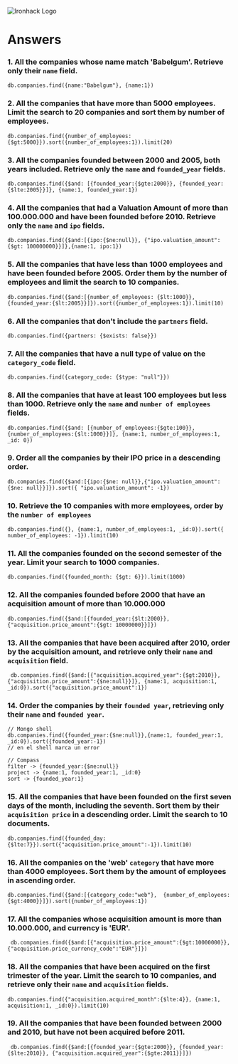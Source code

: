 ![Ironhack Logo](https://i.imgur.com/1QgrNNw.png)

# Answers

### 1. All the companies whose name match 'Babelgum'. Retrieve only their `name` field.

<!-- Your Code Goes Here -->
```
db.companies.find({name:"Babelgum"}, {name:1})
```

### 2. All the companies that have more than 5000 employees. Limit the search to 20 companies and sort them by **number of employees**.

<!-- Your Code Goes Here -->
```
db.companies.find({number_of_employees: {$gt:5000}}).sort({number_of_employees:1}).limit(20)
```

### 3. All the companies founded between 2000 and 2005, both years included. Retrieve only the `name` and `founded_year` fields.

<!-- Your Code Goes Here -->
```
db.companies.find({$and: [{founded_year:{$gte:2000}}, {founded_year:{$lte:2005}}]}, {name:1, founded_year:1})
```

### 4. All the companies that had a Valuation Amount of more than 100.000.000 and have been founded before 2010. Retrieve only the `name` and `ipo` fields.

<!-- Your Code Goes Here -->
```
db.companies.find({$and:[{ipo:{$ne:null}}, {"ipo.valuation_amount": {$gt: 100000000}}]},{name:1, ipo:1})
```

### 5. All the companies that have less than 1000 employees and have been founded before 2005. Order them by the number of employees and limit the search to 10 companies.

<!-- Your Code Goes Here -->
```
db.companies.find({$and:[{number_of_employees: {$lt:1000}}, {founded_year:{$lt:2005}}]}).sort({number_of_employees:1}).limit(10)
```

### 6. All the companies that don't include the `partners` field.

<!-- Your Code Goes Here -->
```
db.companies.find({partners: {$exists: false}})
```

### 7. All the companies that have a null type of value on the `category_code` field.

<!-- Your Code Goes Here -->
```
db.companies.find({category_code: {$type: "null"}})
```

### 8. All the companies that have at least 100 employees but less than 1000. Retrieve only the `name` and `number of employees` fields.

<!-- Your Code Goes Here -->
```
db.companies.find({$and: [{number_of_employees:{$gte:100}}, {number_of_employees:{$lt:1000}}]}, {name:1, number_of_employees:1, _id: 0})
```

### 9. Order all the companies by their IPO price in a descending order.

<!-- Your Code Goes Here -->
```
db.companies.find({$and:[{ipo:{$ne: null}},{"ipo.valuation_amount":{$ne: null}}]}).sort({ "ipo.valuation_amount": -1})
```

### 10. Retrieve the 10 companies with more employees, order by the `number of employees`

<!-- Your Code Goes Here -->
```
db.companies.find({}, {name:1, number_of_employees:1, _id:0}).sort({ number_of_employees: -1}).limit(10)
```

### 11. All the companies founded on the second semester of the year. Limit your search to 1000 companies.

<!-- Your Code Goes Here -->
```
db.companies.find({founded_month: {$gt: 6}}).limit(1000)
```

<!-- ### 12. All the companies that have been 'deadpooled' after the third year. -->

<!-- Your Code Goes Here -->

### 12. All the companies founded before 2000 that have an acquisition amount of more than 10.000.000

<!-- Your Code Goes Here -->
```
db.companies.find({$and:[{founded_year:{$lt:2000}}, {"acquisition.price_amount":{$gt: 10000000}}]})
```

### 13. All the companies that have been acquired after 2010, order by the acquisition amount, and retrieve only their `name` and `acquisition` field.

<!-- Your Code Goes Here -->
```
 db.companies.find({$and:[{"acquisition.acquired_year":{$gt:2010}}, {"acquisition.price_amount":{$ne:null}}]}, {name:1, acquisition:1, _id:0}).sort({"acquisition.price_amount":1})
```

### 14. Order the companies by their `founded year`, retrieving only their `name` and `founded year`.

<!-- Your Code Goes Here -->

```
// Mongo shell
db.companies.find({founded_year:{$ne:null}},{name:1, founded_year:1, _id:0}).sort({founded_year:-1})
// en el shell marca un error
```

```
// Compass
filter -> {founded_year:{$ne:null}}
project -> {name:1, founded_year:1, _id:0}
sort -> {founded_year:1}
```

### 15. All the companies that have been founded on the first seven days of the month, including the seventh. Sort them by their `acquisition price` in a descending order. Limit the search to 10 documents.

<!-- Your Code Goes Here -->
```
db.companies.find({founded_day: {$lte:7}}).sort({"acquisition.price_amount":-1}).limit(10)
```

### 16. All the companies on the 'web' `category` that have more than 4000 employees. Sort them by the amount of employees in ascending order.

<!-- Your Code Goes Here -->
```
db.companies.find({$and:[{category_code:"web"},  {number_of_employees:{$gt:4000}}]}).sort({number_of_employees:1})
```

### 17. All the companies whose acquisition amount is more than 10.000.000, and currency is 'EUR'.

<!-- Your Code Goes Here -->
```
 db.companies.find({$and:[{"acquisition.price_amount":{$gt:10000000}}, {"acquisition.price_currency_code":"EUR"}]})
```

### 18. All the companies that have been acquired on the first trimester of the year. Limit the search to 10 companies, and retrieve only their `name` and `acquisition` fields.

<!-- Your Code Goes Here -->
```
db.companies.find({"acquisition.acquired_month":{$lte:4}}, {name:1, acquisition:1, _id:0}).limit(10)
```

### 19. All the companies that have been founded between 2000 and 2010, but have not been acquired before 2011.

<!-- Your Code Goes Here -->
```
 db.companies.find({$and:[{founded_year:{$gte:2000}}, {founded_year:{$lte:2010}}, {"acquisition.acquired_year":{$gte:2011}}]})
```
